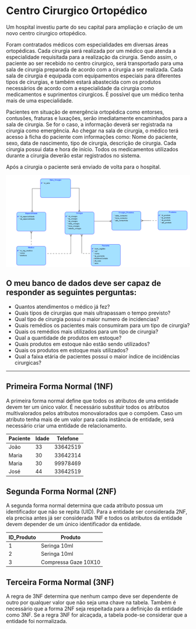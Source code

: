 
# Centro Cirurgico Ortopédico #

Um hospital investiu parte do seu capital para ampliação e criação de um novo centro cirurgico ortopédico. 

Foram contratados médicos com especialidades em diversas áreas ortopédicas. Cada cirurgia será realizada por um médico que atenda a especialidade requisitada para a realização da cirurgia. Sendo assim, o paciente ao ser recebido no centro cirurgico, será transportado para uma sala de cirurgia preparada de acordo com a cirurgia a ser realizada. Cada sala de cirurgia é equipada com equipamentos especiais para diferentes tipos de cirurgias, e também estará abastecida com os produtos necessários de acordo com a especialidade da cirurgia como medicamentos e suprimentos cirurgicos. É possível que um médico tenha mais de uma especialidade.

Pacientes em situação de emergência ortopédica como entorses, contusōes, fraturas e luxações, serão imediatamente encaminhados para a sala de cirurgia. Se for o caso, a informação deverá ser registrada na cirurgia como emergência. Ao chegar na sala de cirurgia, o médico terá acesso à ficha do paciente com informações como: Nome do paciente, sexo, data de nascimento, tipo de cirurgia, descrição de cirurgia. Cada cirurgia possui data e hora de início. Todos os medicamentos utilizados durante a cirurgia deverão estar registrados no sistema.

Após a cirurgia o paciente será enviado de volta para o hospital. 

![](Imagens/modelo_readme_2.PNG)

## O meu banco de dados deve ser capaz de responder as seguintes perguntas: ##

* Quantos atendimentos o médico já fez?
* Quais tipos de cirurgias que mais ultrapassam o tempo previsto?
* Qual tipo de cirurgia possui o maior numero de incidencias?
* Quais remédios os pacientes mais consumiram para um tipo de cirurgia?
* Quais os remédios mais utilizados para um tipo de cirurgia?
* Qual a quantidade de produtos em estoque?
* Quais produtos em estoque não estão sendo utilizados?
* Quais os produtos em estoque mais utilizados?
* Qual a faixa etária de pacientes possui o maior índice de incidências cirurgicas?



_______________________________________________________________________________________

## Primeira Forma Normal (1NF) ##

A primeira forma normal define que todos os atributos de uma entidade devem ter um único valor. É necessário substituir todos os atributos multivalorados pelos atributos monovalorados que o compõem. Caso um atributo tenha mais de um valor para cada instância de entidade, será necessário criar uma entidade de relacionamento. 

Paciente | Idade | Telefone
--- | --- | --- | 
João | 33| 33642519 |
Maria| 30 | 33642314 |
Maria| 30 | 99978469 |
José| 44 | 33642519 |


## Segunda Forma Normal (2NF) ##

A segunda forma normal determina que cada atributo possua um identificador que não se repita (UID). Para a entidade ser considerada 2NF, ela precisa antes já ser considerada 1NF e todos os atributos da entidade devem depender de um único identificador da entidade.

ID_Produto | Produto |
--- | --- | 
1| Seringa 10ml |
2| Seringa 10ml | 
3| Compressa Gaze 10X10 |

## Terceira Forma Normal (3NF) ##

A regra de 3NF determina que nenhum campo deve ser dependente de outro por qualquer valor que não seja uma chave na tabela. Também é necessário que a forma 2NF seja respeitada para a definição da entidade como 3NF. Se a regra 3NF for alcaçada, a tabela pode-se considerar que a entidade foi normalizada.



